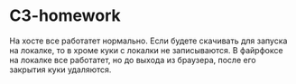 # C3-homework

На хосте все работатет нормально. Если будете скачивать для запуска на локалке, то в хроме куки с локалки не записываются. В файрфоксе на локалке все работатет, но до выхода из браузера, после его закрытия куки удаляются.
